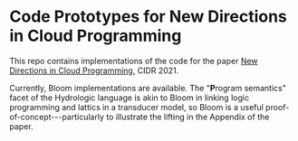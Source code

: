 # Code Prototypes for New Directions in Cloud Programming
This repo contains implementations of the code for the paper [New Directions in Cloud Programming](https://arxiv.org/abs/2101.01159), CIDR 2021.

Currently, Bloom implementations are available. The "**P**rogram semantics" facet of the Hydrologic language is akin to Bloom in linking logic programming and lattics in a transducer model, so Bloom is a useful proof-of-concept---particularly to illustrate the lifting in the Appendix of the paper.
